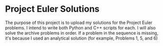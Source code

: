 # Project Euler Solutions

The purpose of this project is to upload my solutions for the Project Euler problems. I intend to write both Python and C++ scripts for each. 
I will also solve the archive problems in order. If a problem in the sequence is missing, it's because I used an analytical solution (for example, Problems 1, 5, and 6)
